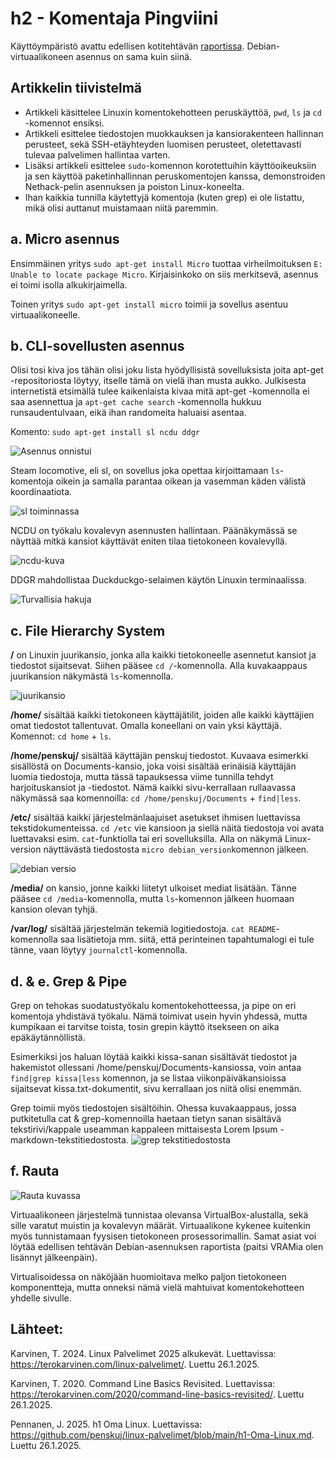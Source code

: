 # h2 - Komentaja Pingviini

Käyttöympäristö avattu edellisen kotitehtävän [raportissa](https://github.com/penskuj/linux-palvelimet/blob/main/h1-Oma-Linux.md). Debian-virtuaalikoneen asennus on sama kuin siinä.

## Artikkelin tiivistelmä

- Artikkeli käsittelee Linuxin komentokehotteen peruskäyttöä, `pwd`, `ls` ja `cd` -komennot ensiksi.
- Artikkeli esittelee tiedostojen muokkauksen ja kansiorakenteen hallinnan perusteet, sekä SSH-etäyhteyden luomisen perusteet, oletettavasti tulevaa palvelimen hallintaa varten.
- Lisäksi artikkeli esittelee `sudo`-komennon korotettuihin käyttöoikeuksiin ja sen käyttöä paketinhallinnan peruskomentojen kanssa, demonstroiden Nethack-pelin asennuksen ja poiston Linux-koneelta.
- Ihan kaikkia tunnilla käytettyjä komentoja (kuten grep) ei ole listattu, mikä olisi auttanut muistamaan niitä paremmin.

## a. Micro asennus

Ensimmäinen yritys `sudo apt-get install Micro` tuottaa virheilmoituksen `E: Unable to locate package Micro`. Kirjaisinkoko on siis merkitsevä, asennus ei toimi isolla alkukirjaimella.

Toinen yritys `sudo apt-get install micro` toimii ja sovellus asentuu virtuaalikoneelle.

## b. CLI-sovellusten asennus

Olisi tosi kiva jos tähän olisi joku lista hyödyllisistä sovelluksista joita apt-get -repositoriosta löytyy, itselle tämä on vielä ihan musta aukko. Julkisesta internetistä etsimällä tulee kaikenlaista kivaa mitä apt-get -komennolla ei saa asennettua ja `apt-get cache search` -komennolla hukkuu runsaudentulvaan, eikä ihan randomeita haluaisi asentaa.

Komento: `sudo apt-get install sl ncdu ddgr`

![Asennus onnistui](https://github.com/user-attachments/assets/b181e1d2-646d-4b9f-bed6-e73e10928a6a)

Steam locomotive, eli sl, on sovellus joka opettaa kirjoittamaan `ls`-komentoja oikein ja samalla parantaa oikean ja vasemman käden välistä koordinaatiota. 

![sl toiminnassa](https://github.com/user-attachments/assets/b1d33a42-c9c9-4a13-9206-cb67f8470ce4)

NCDU on työkalu kovalevyn asennusten hallintaan. Päänäkymässä se näyttää mitkä kansiot käyttävät eniten tilaa tietokoneen kovalevyllä.

![ncdu-kuva](https://github.com/user-attachments/assets/b7155f10-2ac5-44f1-b9c9-d213dee12add)

DDGR mahdollistaa Duckduckgo-selaimen käytön Linuxin terminaalissa.

![Turvallisia hakuja](https://github.com/user-attachments/assets/0c22337c-8cf1-4e00-b835-9a7384d66a8b)


## c. File Hierarchy System

**/** on Linuxin juurikansio, jonka alla kaikki tietokoneelle asennetut kansiot ja tiedostot sijaitsevat. Siihen pääsee `cd /`-komennolla. Alla kuvakaappaus juurikansion näkymästä `ls`-komennolla.

![juurikansio](https://github.com/user-attachments/assets/6e8ace24-e77f-4d8a-aec1-41bbe2f993b7)

**/home/** sisältää kaikki tietokoneen käyttäjätilit, joiden alle kaikki käyttäjien omat tiedostot tallentuvat. Omalla koneellani on vain yksi käyttäjä. Komennot: `cd home` + `ls`.

**/home/penskuj/** sisältää käyttäjän penskuj tiedostot. Kuvaava esimerkki sisällöstä on Documents-kansio, joka voisi sisältää erinäisiä käyttäjän luomia tiedostoja, mutta tässä tapauksessa viime tunnilla tehdyt harjoituskansiot ja -tiedostot. Nämä kaikki sivu-kerrallaan rullaavassa näkymässä saa komennoilla: `cd /home/penskuj/Documents` + `find|less`.

**/etc/** sisältää kaikki järjestelmänlaajuiset asetukset ihmisen luettavissa tekstidokumenteissa. `cd /etc` vie kansioon ja siellä näitä tiedostoja voi avata luettavaksi esim. `cat`-funktiolla tai eri sovelluksilla. Alla on näkymä Linux-version näyttävästä tiedostosta `micro debian_version`komennon jälkeen.

![debian versio](https://github.com/user-attachments/assets/0b8ff4c7-2710-4577-a2cf-e0752f2b4ae3)

**/media/** on kansio, jonne kaikki liitetyt ulkoiset mediat lisätään. Tänne pääsee `cd /media`-komennolla, mutta `ls`-komennon jälkeen huomaan kansion olevan tyhjä.

**/var/log/** sisältää järjestelmän tekemiä logitiedostoja. `cat README`-komennolla saa lisätietoja mm. siitä, että perinteinen tapahtumalogi ei tule tänne, vaan löytyy `journalctl`-komennolla.

## d. & e. Grep & Pipe

Grep on tehokas suodatustyökalu komentokehotteessa, ja pipe on eri komentoja yhdistävä työkalu. Nämä toimivat usein hyvin yhdessä, mutta kumpikaan ei tarvitse toista, tosin grepin käyttö itsekseen on aika epäkäytännöllistä.

Esimerkiksi jos haluan löytää kaikki kissa-sanan sisältävät tiedostot ja hakemistot ollessani /home/penskuj/Documents-kansiossa, voin antaa `find|grep kissa|less` komennon, ja se listaa viikonpäiväkansioissa sijaitsevat kissa.txt-dokumentit, sivu kerrallaan jos niitä olisi enemmän.

Grep toimii myös tiedostojen sisältöihin. Ohessa kuvakaappaus, jossa putkitetulla cat & grep-komennoilla haetaan tietyn sanan sisältävä tekstirivi/kappale useamman kappaleen mittaisesta Lorem Ipsum -markdown-tekstitiedostosta.
![grep tekstitiedostosta](https://github.com/user-attachments/assets/4392108d-b203-46bf-988a-cb50628b5406)

## f. Rauta

![Rauta kuvassa](https://github.com/user-attachments/assets/740a549c-e08e-4487-b79c-523a0da3097c)

Virtuaalikoneen järjestelmä tunnistaa olevansa VirtualBox-alustalla, sekä sille varatut muistin ja kovalevyn määrät. Virtuaalikone kykenee kuitenkin myös tunnistamaan fyysisen tietokoneen prosessorimallin. Samat asiat voi löytää edellisen tehtävän Debian-asennuksen raportista (paitsi VRAMia olen lisännyt jälkeenpäin).

Virtualisoidessa on näköjään huomioitava melko paljon tietokoneen komponentteja, mutta onneksi nämä vielä mahtuivat komentokehotteen yhdelle sivulle.

## Lähteet:

Karvinen, T. 2024. Linux Palvelimet 2025 alkukevät. Luettavissa: https://terokarvinen.com/linux-palvelimet/. Luettu 26.1.2025.

Karvinen, T. 2020. Command Line Basics Revisited. Luettavissa: https://terokarvinen.com/2020/command-line-basics-revisited/. Luettu 26.1.2025.

Pennanen, J. 2025. h1 Oma Linux. Luettavissa: https://github.com/penskuj/linux-palvelimet/blob/main/h1-Oma-Linux.md. Luettu 26.1.2025.
